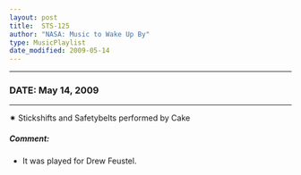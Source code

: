 ```yaml
---
layout: post
title:  STS-125
author: "NASA: Music to Wake Up By"
type: MusicPlaylist
date_modified: 2009-05-14
---
```


----
### DATE: May 14, 2009
----
✷ Stickshifts and Safetybelts performed by Cake

##### Comment:
* It was played for Drew Feustel.
